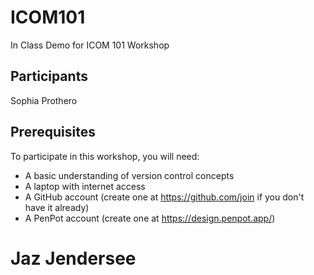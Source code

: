 # ICOM101
In Class Demo for ICOM 101 Workshop 

## Participants
Sophia Prothero

## Prerequisites
To participate in this workshop, you will need:
- A basic understanding of version control concepts
- A laptop with internet access
- A GitHub account (create one at https://github.com/join if you don't have it already)
- A PenPot account (create one at https://design.penpot.app/)

# Jaz Jendersee